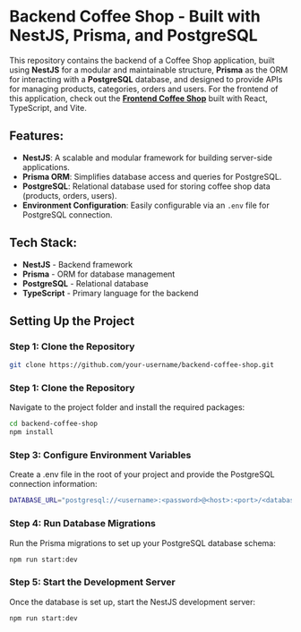 # Backend Coffee Shop - Built with NestJS, Prisma, and PostgreSQL

This repository contains the backend of a Coffee Shop application, built using **NestJS** for a modular and maintainable structure, **Prisma** as the ORM for interacting with a **PostgreSQL** database, and designed to provide APIs for managing products, categories, orders and users. For the frontend of this application, check out the **[Frontend Coffee Shop](https://github.com/nenertiy/frontend-coffee-shop)** built with React, TypeScript, and Vite.

## Features:
- **NestJS**: A scalable and modular framework for building server-side applications.
- **Prisma ORM**: Simplifies database access and queries for PostgreSQL.
- **PostgreSQL**: Relational database used for storing coffee shop data (products, orders, users).
- **Environment Configuration**: Easily configurable via an `.env` file for PostgreSQL connection.

## Tech Stack:
- **NestJS** - Backend framework
- **Prisma** - ORM for database management
- **PostgreSQL** - Relational database
- **TypeScript** - Primary language for the backend

## Setting Up the Project

### Step 1: Clone the Repository
```bash
git clone https://github.com/your-username/backend-coffee-shop.git
```

### Step 1: Clone the Repository
Navigate to the project folder and install the required packages:
```bash
cd backend-coffee-shop
npm install
```

### Step 3: Configure Environment Variables
Create a .env file in the root of your project and provide the PostgreSQL connection information:
```bash
DATABASE_URL="postgresql://<username>:<password>@<host>:<port>/<database-name>?schema=public"
```

### Step 4: Run Database Migrations
Run the Prisma migrations to set up your PostgreSQL database schema:
```bash
npm run start:dev
```

### Step 5: Start the Development Server
Once the database is set up, start the NestJS development server:
```bash
npm run start:dev
```

